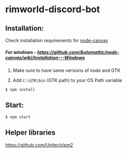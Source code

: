 # rimworld-discord-bot

## Installation:

Check installation requirements for [node-canvas](https://github.com/Automattic/node-canvas)

##### For windows - https://github.com/Automattic/node-canvas/wiki/Installation---Windows

1. Make sure to have same versions of node and GTK

2. Add `C:\GTK\bin` (GTK path) to your OS Path variable

`$ npm install`

## Start:

`$ npm start`

## Helper libraries

https://github.com/Unitech/pm2

